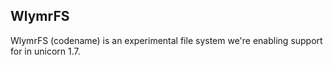 ## WlymrFS
WlymrFS (codename) is an experimental file system we're enabling support for in unicorn 1.7.
